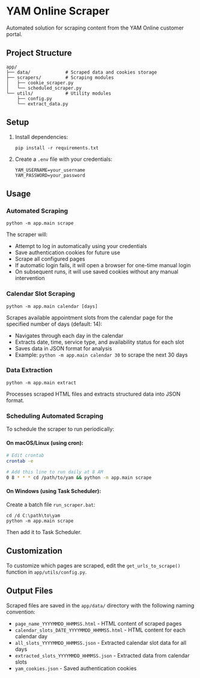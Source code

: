 # YAM Online Scraper

Automated solution for scraping content from the YAM Online customer portal.

## Project Structure

```
app/
├── data/             # Scraped data and cookies storage
├── scrapers/         # Scraping modules
│   ├── cookie_scraper.py
│   └── scheduled_scraper.py
└── utils/            # Utility modules
    ├── config.py
    └── extract_data.py
```

## Setup

1. Install dependencies:
   ```
   pip install -r requirements.txt
   ```

2. Create a `.env` file with your credentials:
   ```
   YAM_USERNAME=your_username
   YAM_PASSWORD=your_password
   ```

## Usage

### Automated Scraping
```
python -m app.main scrape
```

The scraper will:
- Attempt to log in automatically using your credentials
- Save authentication cookies for future use
- Scrape all configured pages
- If automatic login fails, it will open a browser for one-time manual login
- On subsequent runs, it will use saved cookies without any manual intervention

### Calendar Slot Scraping
```
python -m app.main calendar [days]
```

Scrapes available appointment slots from the calendar page for the specified number of days (default: 14):
- Navigates through each day in the calendar
- Extracts date, time, service type, and availability status for each slot
- Saves data in JSON format for analysis
- Example: `python -m app.main calendar 30` to scrape the next 30 days

### Data Extraction
```
python -m app.main extract
```
Processes scraped HTML files and extracts structured data into JSON format.

### Scheduling Automated Scraping

To schedule the scraper to run periodically:

#### On macOS/Linux (using cron):
```bash
# Edit crontab
crontab -e

# Add this line to run daily at 8 AM
0 8 * * * cd /path/to/yam && python -m app.main scrape
```

#### On Windows (using Task Scheduler):
Create a batch file `run_scraper.bat`:
```batch
cd /d C:\path\to\yam
python -m app.main scrape
```
Then add it to Task Scheduler.

## Customization

To customize which pages are scraped, edit the `get_urls_to_scrape()` function in `app/utils/config.py`.

## Output Files

Scraped files are saved in the `app/data/` directory with the following naming convention:
- `page_name_YYYYMMDD_HHMMSS.html` - HTML content of scraped pages
- `calendar_slots_DATE_YYYYMMDD_HHMMSS.html` - HTML content for each calendar day
- `all_slots_YYYYMMDD_HHMMSS.json` - Extracted calendar slot data for all days
- `extracted_slots_YYYYMMDD_HHMMSS.json` - Extracted data from calendar slots
- `yam_cookies.json` - Saved authentication cookies
